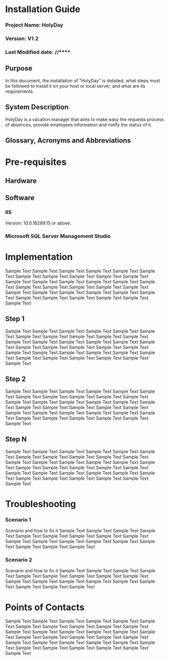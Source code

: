 <!-- TITLE: HolyDay - Implementation Manual V1.2 -->
<!-- SUBTITLE: A quick summary of Implementation Manual V1.2 -->

# Installation Guide
### Project Name: HolyDay
### Version: V1.2
### Last Modified date: **/**/****

## Purpose
In this document, the installation of "HolyDay" is detailed, what steps must be followed to install it on your host or local server, and what are its requirements.
## System Description
HolyDay is a vacation manager that aims to make easy the requests process of absences, provide employees information and notify the status of it.
## Glossary, Acronyms and Abbreviations

# Pre-requisites
## Hardware


## Software
### IIS
Version: 10.0.16299.15 or above.

<center><a href="![Iis](/uploads/holyday-implementation-manual/iis.jpeg 'is')"></a></center>


### Microsoft SQL Server Management Studio 


# Implementation
Sample Text Sample Text Sample Text Sample Text Sample Text Sample Text Sample Text Sample Text Sample Text Sample Text Sample Text Sample Text Sample Text Sample Text Sample Text Sample Text Sample Text Sample Text Sample Text Sample Text Sample Text Sample Text Sample Text Sample Text Sample Text Sample Text Sample Text Sample Text Sample Text Sample Text Sample Text Sample Text Sample Text Sample Text 

## Step 1
Sample Text Sample Text Sample Text Sample Text Sample Text Sample Text Sample Text Sample Text Sample Text Sample Text Sample Text Sample Text Sample Text Sample Text Sample Text Sample Text Sample Text Sample Text Sample Text Sample Text Sample Text Sample Text Sample Text Sample Text Sample Text Sample Text Sample Text Sample Text Sample Text Sample Text Sample Text Sample Text Sample Text Sample Text 

## Step 2
Sample Text Sample Text Sample Text Sample Text Sample Text Sample Text Sample Text Sample Text Sample Text Sample Text Sample Text Sample Text Sample Text Sample Text Sample Text Sample Text Sample Text Sample Text Sample Text Sample Text Sample Text Sample Text Sample Text Sample Text Sample Text Sample Text Sample Text Sample Text Sample Text Sample Text Sample Text Sample Text Sample Text Sample Text 

## Step N
Sample Text Sample Text Sample Text Sample Text Sample Text Sample Text Sample Text Sample Text Sample Text Sample Text Sample Text Sample Text Sample Text Sample Text Sample Text Sample Text Sample Text Sample Text Sample Text Sample Text Sample Text Sample Text Sample Text Sample Text Sample Text Sample Text Sample Text Sample Text Sample Text Sample Text Sample Text Sample Text Sample Text Sample Text 


# Troubleshooting
### Scenario 1
Scenario and how to fix  it
Sample Text Sample Text Sample Text Sample Text Sample Text Sample Text Sample Text Sample Text Sample Text Sample Text Sample Text Sample Text Sample Text Sample Text Sample Text Sample Text Sample Text Sample Text 
### Scenario 2
Scenario and how to fix  it
Sample Text Sample Text Sample Text Sample Text Sample Text Sample Text Sample Text Sample Text Sample Text Sample Text Sample Text Sample Text Sample Text Sample Text Sample Text Sample Text Sample Text Sample Text 

# Points of Contacts
Sample Text Sample Text Sample Text Sample Text Sample Text Sample Text Sample Text Sample Text Sample Text Sample Text Sample Text Sample Text Sample Text Sample Text Sample Text Sample Text Sample Text Sample Text Sample Text Sample Text Sample Text Sample Text Sample Text Sample Text Sample Text Sample Text Sample Text Sample Text Sample Text Sample Text Sample Text Sample Text Sample Text Sample Text 
